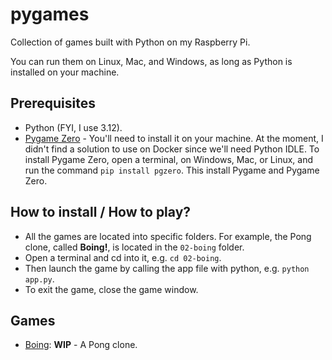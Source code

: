 # pygames
Collection of games built with Python on my Raspberry Pi.

You can run them on Linux, Mac, and Windows, as long as Python is installed on your machine.

## Prerequisites

- Python (FYI, I use 3.12).
- [Pygame Zero](https://pygame-zero.readthedocs.io/en/stable/index.html) - You'll need to install it on your machine. At the moment, I didn't find a solution to use on Docker since we'll need Python IDLE. To install Pygame Zero, open a terminal, on Windows, Mac, or Linux, and run the command `pip install pgzero`. This install Pygame and Pygame Zero.


## How to install / How to play?

- All the games are located into specific folders. For example, the Pong clone, called **Boing!**, is located in the `02-boing` folder.
- Open a terminal and cd into it, e.g. `cd 02-boing`.
- Then launch the game by calling the app file with python, e.g. `python app.py`.
- To exit the game, close the game window.


## Games

- [Boing](./02-boing): **WIP** - A Pong clone.

